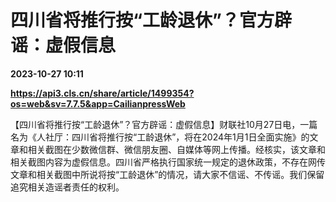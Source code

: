# 四川省将推行按“工龄退休”？官方辟谣：虚假信息

**2023-10-27 10:11**

**https://api3.cls.cn/share/article/1499354?os=web&sv=7.7.5&app=CailianpressWeb**

【四川省将推行按“工龄退休”？官方辟谣：虚假信息】财联社10月27日电，一篇名为《人社厅：四川省将推行按“工龄退休”，将在2024年1月1日全面实施》的文章和相关截图在少数微信群、微信朋友圈、自媒体等网上传播。经核实，该文章和相关截图内容为虚假信息。四川省严格执行国家统一规定的退休政策，不存在网传文章和相关截图中所说将按“工龄退休”的情况，请大家不信谣、不传谣。我们保留追究相关造谣者责任的权利。